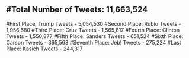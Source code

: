 #Total Number of Tweets: 11,663,524 
---
#First Place: Trump Tweets - 5,054,530
#Second Place: Rubio Tweets - 1,956,680
#Third Place: Cruz Tweets - 1,565,817
#Fourth Place: Clinton Tweets - 1,550,877
#Fifth Place: Sanders Tweets - 651,524
#Sixth Place: Carson Tweets - 365,563
#Seventh Place: Jeb! Tweets - 275,224
#Last Place: Kasich Tweets - 244,317
